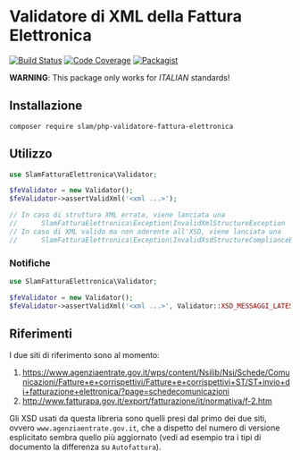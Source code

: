 # Validatore di XML della Fattura Elettronica

[![Build Status](https://travis-ci.org/Slamdunk/php-validatore-fattura-elettronica.svg?branch=master)](https://travis-ci.org/Slamdunk/php-validatore-fattura-elettronica)
[![Code Coverage](https://scrutinizer-ci.com/g/Slamdunk/php-validatore-fattura-elettronica/badges/coverage.png?b=master)](https://scrutinizer-ci.com/g/Slamdunk/php-validatore-fattura-elettronica/?branch=master)
[![Packagist](https://img.shields.io/packagist/v/slam/php-validatore-fattura-elettronica.svg)](https://packagist.org/packages/slam/php-validatore-fattura-elettronica)

**WARNING**: This package only works for _ITALIAN_ standards!

## Installazione

```
composer require slam/php-validatore-fattura-elettronica
```

## Utilizzo

```php
use SlamFatturaElettronica\Validator;

$feValidator = new Validator();
$feValidator->assertValidXml('<xml ...>');

// In caso di struttura XML errata, viene lanciata una
//      SlamFatturaElettronica\Exception\InvalidXmlStructureException
// In caso di XML valido ma non aderente all'XSD, viene lanciata una
//      SlamFatturaElettronica\Exception\InvalidXsdStructureComplianceException
```

### Notifiche

```php
use SlamFatturaElettronica\Validator;

$feValidator = new Validator();
$feValidator->assertValidXml('<xml ...>', Validator::XSD_MESSAGGI_LATEST);
```

## Riferimenti

I due siti di riferimento sono al momento:

1. https://www.agenziaentrate.gov.it/wps/content/Nsilib/Nsi/Schede/Comunicazioni/Fatture+e+corrispettivi/Fatture+e+corrispettivi+ST/ST+invio+di+fatturazione+elettronica/?page=schedecomunicazioni
1. http://www.fatturapa.gov.it/export/fatturazione/it/normativa/f-2.htm

Gli XSD usati da questa libreria sono quelli presi dal primo dei due siti,
ovvero `www.agenziaentrate.gov.it`, che a dispetto del numero di versione
esplicitato sembra quello più aggiornato (vedi ad esempio tra i tipi di
documento la differenza su `Autofattura`).

